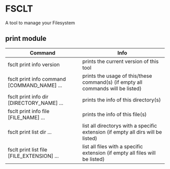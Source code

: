 # FSCLT
A tool to manage your Filesystem

## print module

Command										|Info
--------------------------------------------|----------------------
fsclt print info version					| prints the current version of this tool
fsclt print info command [COMMAND_NAME]	...	| prints the usage of this/these command(s) (if empty all commands will be listed)
fsclt print info dir [DIRECTORY_NAME] ...	| prints the info of this directory(s)
fsclt print info file [FILE_NAME] ...		| prints the info of this file(s)
fsclt print list dir ...					| list all directorys with a specific extension (if empty all dirs will be listed)
fsclt print list file [FILE_EXTENSION] ...	| list all files with a specific extension (if empty all files will be listed)

